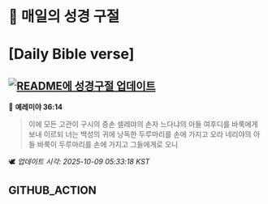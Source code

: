 # 🙏 매일의 성경 구절
# [Daily Bible verse]
## [![README에 성경구절 업데이트](https://github.com/DONGSUKA/first_test/actions/workflows/update-readme-bible.yml/badge.svg)](https://github.com/DONGSUKA/first_test/actions/workflows/update-readme-bible.yml)
<!-- START_BIBLE_VERSE -->
📖 **예레미야 36:14**
> 이에 모든 고관이 구시의 증손 셀레먀의 손자 느다냐의 아들 여후디를 바룩에게 보내 이르되 너는 백성의 귀에 낭독한 두루마리를 손에 가지고 오라 네리야의 아들 바룩이 두루마리를 손에 가지고 그들에게로 오니

🕊️ _업데이트 시각: 2025-10-09 05:33:18 KST_
  <!-- END_BIBLE_VERSE -->
## GITHUB_ACTION
